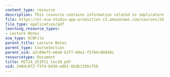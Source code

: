 ```yaml
---
content_type: resource
description: This resource contains information related to implicature.
file: https://ol-ocw-studio-app-production.s3.amazonaws.com/courses/24-251-introduction-to-philosophy-of-language-fall-2011/240dc8f2f374b430e0b182db1195cf50_MIT24_251F11_lec18.pdf
file_type: application/pdf
learning_resource_types:
- Lecture Notes
ocw_type: OCWFile
parent_title: Lecture Notes
parent_type: CourseSection
parent_uid: a2c09ef5-e6e8-b2f7-60e2-f5764c86649c
resourcetype: Document
title: MIT24_251F11_lec18.pdf
uid: 240dc8f2-f374-b430-e0b1-82db1195cf50
---
```

